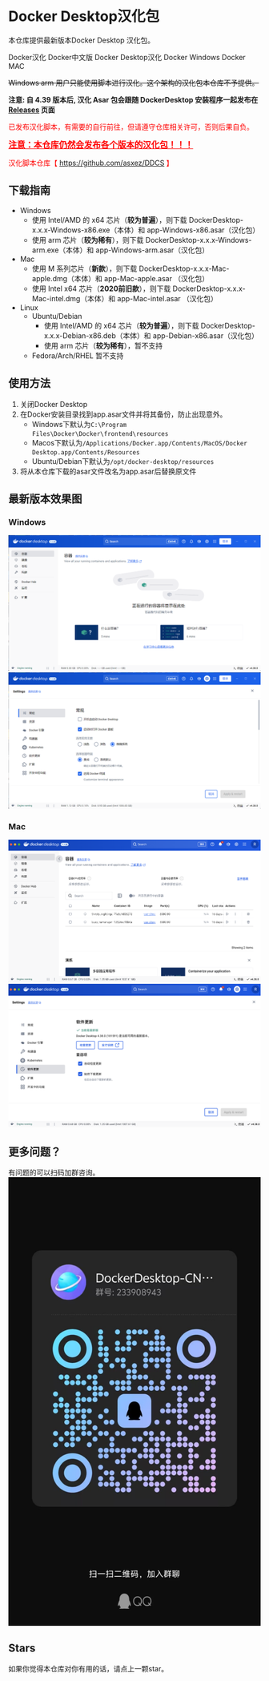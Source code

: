 # Docker Desktop汉化包
本仓库提供最新版本Docker Desktop 汉化包。

Docker汉化  Docker中文版  Docker Desktop汉化 Docker Windows Docker MAC

~~Windows arm 用户只能使用脚本进行汉化。这个架构的汉化包本仓库不予提供。~~

**注意: 自 4.39 版本后, 汉化 Asar 包会跟随 DockerDesktop 安装程序一起发布在 [Releases](https://github.com/asxez/DockerDesktop-CN/releases) 页面**
<br>

<font color=red>已发布汉化脚本，有需要的自行前往，但请遵守仓库相关许可，否则后果自负。</font>

<font color=red><big><u>**注意：本仓库仍然会发布各个版本的汉化包！！！**</u></big></font>

<font color=red>汉化脚本仓库【 https://github.com/asxez/DDCS 】</font>

## 下载指南

- Windows
  - 使用 Intel/AMD 的 x64 芯片（**较为普遍**），则下载 DockerDesktop-x.x.x-Windows-x86.exe（本体）和 app-Windows-x86.asar（汉化包）
  - 使用 arm 芯片（**较为稀有**），则下载 DockerDesktop-x.x.x-Windows-arm.exe（本体）和 app-Windows-arm.asar（汉化包）
- Mac
  - 使用 M 系列芯片（**新款**），则下载 DockerDesktop-x.x.x-Mac-apple.dmg（本体）和 app-Mac-apple.asar （汉化包）
  - 使用 Intel x64 芯片（**2020前旧款**），则下载 DockerDesktop-x.x.x-Mac-intel.dmg（本体）和 app-Mac-intel.asar （汉化包）
- Linux 
  - Ubuntu/Debian  
    - 使用 Intel/AMD 的 x64 芯片（**较为普遍**），则下载 DockerDesktop-x.x.x-Debian-x86.deb（本体）和 app-Debian-x86.asar（汉化包）
    - 使用 arm 芯片（**较为稀有**），暂不支持
  - Fedora/Arch/RHEL 暂不支持

## 使用方法
1. 关闭Docker Desktop
2. 在Docker安装目录找到app.asar文件并将其备份，防止出现意外。
   - Windows下默认为`C:\Program Files\Docker\Docker\frontend\resources`
   - Macos下默认为`/Applications/Docker.app/Contents/MacOS/Docker Desktop.app/Contents/Resources`
   - Ubuntu/Debian下默认为`/opt/docker-desktop/resources`
3. 将从本仓库下载的asar文件改名为app.asar后替换原文件

## 最新版本效果图
### Windows
![](images/4.38/w1.png)
![](images/4.38/w2.png)

### Mac
![img_1.png](images/4.38/img_1.png)
![img.png](images/4.38/img.png)

## 更多问题？
有问题的可以扫码加群咨询。
![](images/1.jpg)

## Stars
如果你觉得本仓库对你有用的话，请点上一颗star。
